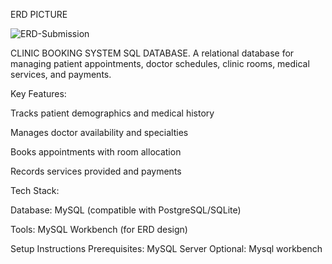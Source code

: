 ERD PICTURE



![ERD-Submission](https://github.com/user-attachments/assets/d69290f2-c7d5-482a-bace-1080cd31a247)


CLINIC BOOKING SYSTEM SQL DATABASE.
A relational database for managing patient appointments, doctor schedules, clinic rooms, medical services, and payments.

Key Features:

Tracks patient demographics and medical history

Manages doctor availability and specialties

Books appointments with room allocation

Records services provided and payments

Tech Stack:

Database: MySQL (compatible with PostgreSQL/SQLite)

Tools: MySQL Workbench (for ERD design)

Setup Instructions
Prerequisites:
MySQL Server
Optional: Mysql workbench


